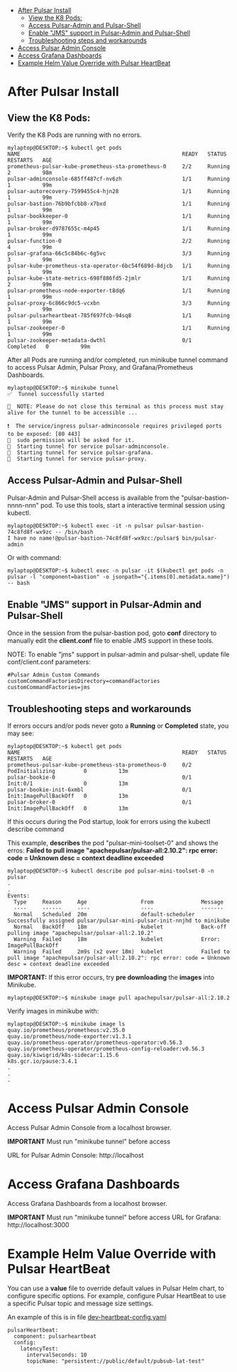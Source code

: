 - [After Pulsar Install](#after-pulsar-install)
  - [View the K8 Pods:](#view-the-k8-pods)
  - [Access Pulsar-Admin and Pulsar-Shell](#access-pulsar-admin-and-pulsar-shell)
  - [Enable "JMS" support in Pulsar-Admin and Pulsar-Shell](#enable-jms-support-in-pulsar-admin-and-pulsar-shell)
  - [Troubleshooting steps and workarounds](#troubleshooting-steps-and-workarounds)
- [Access Pulsar Admin Console](#access-pulsar-admin-console)
- [Access Grafana Dashboards](#access-grafana-dashboards)
- [Example Helm Value Override with Pulsar HeartBeat](#example-helm-value-override-with-pulsar-heartbeat)

# After Pulsar Install

## View the K8 Pods:
Verify the K8 Pods are running with no errors.

```
mylaptop@DESKTOP:~$ kubectl get pods
NAME                                                   READY   STATUS      RESTARTS   AGE
prometheus-pulsar-kube-prometheus-sta-prometheus-0     2/2     Running     2          98m
pulsar-adminconsole-685ff487cf-nv6zh                   1/1     Running     1          99m
pulsar-autorecovery-7599455c4-hjn28                    1/1     Running     1          99m
pulsar-bastion-76b9bfcbb8-x7bxd                        1/1     Running     1          99m
pulsar-bookkeeper-0                                    1/1     Running     1          99m
pulsar-broker-d9787655c-m4p45                          1/1     Running     1          99m
pulsar-function-0                                      2/2     Running     4          99m
pulsar-grafana-66c5c84b6c-6g5vc                        3/3     Running     3          99m
pulsar-kube-prometheus-sta-operator-6bc54f689d-8djcb   1/1     Running     1          99m
pulsar-kube-state-metrics-698f886fd5-2jmlr             1/1     Running     2          99m
pulsar-prometheus-node-exporter-t8dq6                  1/1     Running     1          99m
pulsar-proxy-6c866c9dc5-vcxbn                          3/3     Running     3          99m
pulsar-pulsarheartbeat-785f697fcb-94sq8                1/1     Running     1          99m
pulsar-zookeeper-0                                     1/1     Running     1          99m
pulsar-zookeeper-metadata-dwthl                        0/1     Completed   0          99m
```
After all Pods are running and/or completed, run minikube tunnel command to access Pulsar Admin, Pulsar Proxy, and Grafana/Prometheus Dashboards.

```
mylaptop@DESKTOP:~$ minikube tunnel
✅  Tunnel successfully started

📌  NOTE: Please do not close this terminal as this process must stay alive for the tunnel to be accessible ...

❗  The service/ingress pulsar-adminconsole requires privileged ports to be exposed: [80 443]
🔑  sudo permission will be asked for it.
🏃  Starting tunnel for service pulsar-adminconsole.
🏃  Starting tunnel for service pulsar-grafana.
🏃  Starting tunnel for service pulsar-proxy.

```

## Access Pulsar-Admin and Pulsar-Shell
Pulsar-Admin and Pulsar-Shell access is available from the "pulsar-bastion-nnnn-nnn" pod.  To use this tools, start a interactive terminal session using kubectl.
```
mylaptop@DESKTOP:~$ kubectl exec -it -n pulsar pulsar-bastion-74c8fd8f-wx9zc -- /bin/bash
I have no name!@pulsar-bastion-74c8fd8f-wx9zc:/pulsar$ bin/pulsar-admin
```
Or with command:
```
mylaptop@DESKTOP:~$ kubectl exec -n pulsar -it $(kubectl get pods -n pulsar -l "component=bastion" -o jsonpath="{.items[0].metadata.name}") -- bash
```
## Enable "JMS" support in Pulsar-Admin and Pulsar-Shell
Once in the session from the pulsar-bastion pod, goto **conf** directory to manually edit the **client.conf** file to enable JMS support in these tools.

NOTE:  To enable "jms" support in pulsar-admin and pulsar-shell, update file conf/client.conf parameters:
```
#Pulsar Admin Custom Commands
customCommandFactoriesDirectory=commandFactories
customCommandFactories=jms
```

## Troubleshooting steps and workarounds

If errors occurs and/or pods never goto a **Running** or **Completed** state, you may see:
```
mylaptop@DESKTOP:~$ kubectl get pods
NAME                                                   READY   STATUS                  RESTARTS   AGE
prometheus-pulsar-kube-prometheus-sta-prometheus-0     0/2     PodInitializing         0          13m
pulsar-bookie-0                                        0/1     Init:0/1                0          13m
pulsar-bookie-init-6xmbl                               0/1     Init:ImagePullBackOff   0          13m
pulsar-broker-0                                        0/1     Init:ImagePullBackOff   0          13m
```
If this occurs during the Pod startup, look for errors using the kubectl describe command

This example, **describes** the pod "pulsar-mini-toolset-0" and shows the erros:  **Failed to pull image "apachepulsar/pulsar-all:2.10.2": rpc error: code = Unknown desc = context deadline exceeded**
```
mylaptop@DESKTOP:~$ kubectl describe pod pulsar-mini-toolset-0 -n pulsar
.
.
Events:
  Type     Reason     Age                 From               Message
  ----     ------     ----                ----               -------
  Normal   Scheduled  20m                 default-scheduler  Successfully assigned pulsar/pulsar-mini-pulsar-init-nnjhd to minikube
  Normal   BackOff    18m                 kubelet            Back-off pulling image "apachepulsar/pulsar-all:2.10.2"
  Warning  Failed     18m                 kubelet            Error: ImagePullBackOff
  Warning  Failed     2m9s (x2 over 18m)  kubelet            Failed to pull image "apachepulsar/pulsar-all:2.10.2": rpc error: code = Unknown desc = context deadline exceeded
```
**IMPORTANT:** If this error occurs, try **pre downloading** the **images** into Minikube.
```
mylaptop@DESKTOP:~$ minikube image pull apachepulsar/pulsar-all:2.10.2 
```
Verify images in minikube with:
```
mylaptop@DESKTOP:~$ minikube image ls
quay.io/prometheus/prometheus:v2.35.0
quay.io/prometheus/node-exporter:v1.3.1
quay.io/prometheus-operator/prometheus-operator:v0.56.3
quay.io/prometheus-operator/prometheus-config-reloader:v0.56.3
quay.io/kiwigrid/k8s-sidecar:1.15.6
k8s.gcr.io/pause:3.4.1
.
.
.
```
# Access Pulsar Admin Console
Access Pulsar Admin Console from a localhost browser.

**IMPORTANT** Must run "minikube tunnel" before access

URL for Pulsar Admin Console:  http://localhost
# Access Grafana Dashboards
Access Grafana Dashboards from a localhost browser.

**IMPORTANT** Must run "minikube tunnel" before access
URL for Grafana:  http://localhost:3000

# Example Helm Value Override with Pulsar HeartBeat
You can use a **value** file to override default values in Pulsar Helm chart, to configure specific options.  For example, configure Pulsar HeartBeat to use a specific Pulsar topic and message size settings.

An example of this is in file [dev-heartbeat-config.yaml](helm-values/dev-heartbeat-config.yaml)
```
pulsarHeartbeat:
  component: pulsarheartbeat
  config:
    latencyTest:
      intervalSeconds: 10
      topicName: "persistent://public/default/pubsub-lat-test"
      
```